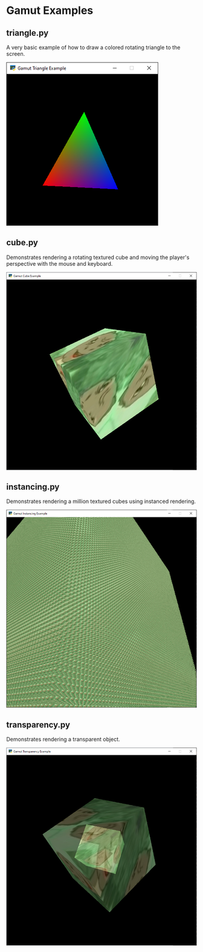 
# Gamut Examples

## triangle.py
A very basic example of how to draw a colored rotating triangle to the screen.

![](screenshots/triangle.py.png)

## cube.py
Demonstrates rendering a rotating textured cube and moving the player's
perspective with the mouse and keyboard.

![](screenshots/cube.py.png)

## instancing.py
Demonstrates rendering a million textured cubes using instanced rendering.

![](screenshots/instancing.py.png)

## transparency.py
Demonstrates rendering a transparent object.

![](screenshots/transparency.py.png)